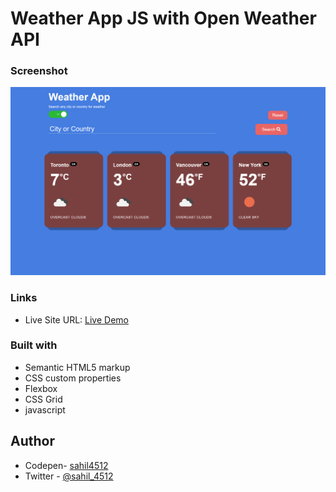 # Weather App JS with Open Weather API

### Screenshot

![Solutions ScreenShot](./css/screenshot.png)

### Links

- Live Site URL: [Live Demo](https://superlative-treacle-26e32b.netlify.app/)

### Built with

- Semantic HTML5 markup
- CSS custom properties
- Flexbox
- CSS Grid
- javascript

## Author

- Codepen- [sahil4512](https://codepen.io/sahil4512)
- Twitter - [@sahil_4512](https://www.twitter.com/sahil_4512)
